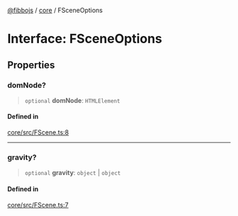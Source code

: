 [@fibbojs](/api/index) / [core](/api/core) / FSceneOptions

# Interface: FSceneOptions

## Properties

### domNode?

> `optional` **domNode**: `HTMLElement`

#### Defined in

[core/src/FScene.ts:8](https://github.com/fibbojs/fibbo/blob/fc0b9ae1dcd24855b80ad46a69cb7005bbcce7f4/packages/core/src/FScene.ts#L8)

***

### gravity?

> `optional` **gravity**: `object` \| `object`

#### Defined in

[core/src/FScene.ts:7](https://github.com/fibbojs/fibbo/blob/fc0b9ae1dcd24855b80ad46a69cb7005bbcce7f4/packages/core/src/FScene.ts#L7)

